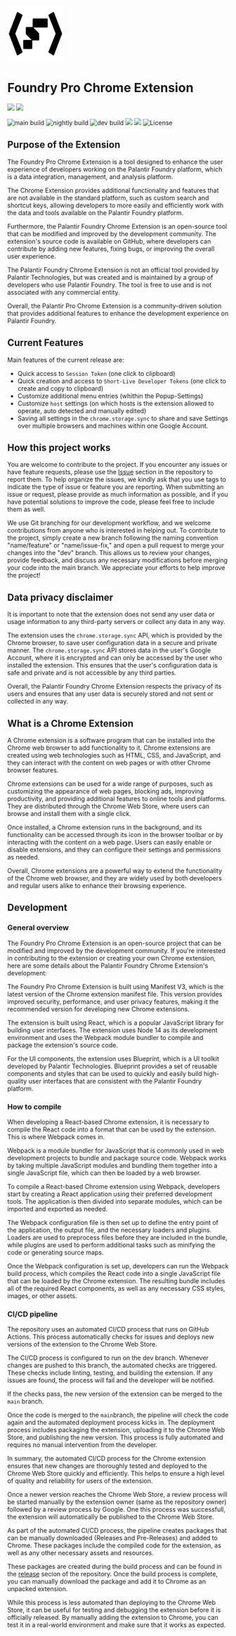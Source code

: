 ![logo](./icon/icon128.png)
# Foundry Pro Chrome Extension

<a href="https://chrome.google.com/webstore/detail/foundry-pro/anjiaghdipilddabdekbchcgenjmofan?hl=en&authuser=0"><img src="https://img.shields.io/chrome-web-store/v/anjiaghdipilddabdekbchcgenjmofan?label=Chrome%20Web%20Store%20Stable&style=flat-square"></a>
<a href="https://chrome.google.com/webstore/detail/foundry-pro/anjiaghdipilddabdekbchcgenjmofan?hl=en&authuser=0"><img src="https://img.shields.io/chrome-web-store/v/fpfaholcjdlanlobdhjiciebiaipgldg?label=Chrome%20Web%20Store%20Nightly&style=flat-square"></a>

![main build](https://img.shields.io/github/actions/workflow/status/KochC/Foundry-Pro-Chrome-Extension/main.yaml?branch=main&label=main%20build&style=flat-square)
![nightly build](https://img.shields.io/github/actions/workflow/status/KochC/Foundry-Pro-Chrome-Extension/nightly.yaml?branch=nightly&label=nightly%20build&style=flat-square)
![dev build](https://img.shields.io/github/actions/workflow/status/KochC/Foundry-Pro-Chrome-Extension/dev.yaml?branch=dev&label=dev%20build&style=flat-square)
<a href="https://github.com/KochC/Foundry-Pro-Chrome-Extension/issues"><img src="https://img.shields.io/github/issues/KochC/Foundry-Pro-Chrome-Extension?color=important&style=flat-square"/></a>
  <a href="https://github.com/KochC/Foundry-Pro-Chrome-Extension/pulls"><img src="https://img.shields.io/github/issues-pr/KochC/Foundry-Pro-Chrome-Extension?color=blueviolet&style=flat-square"/></a>
![License](https://img.shields.io/github/license/KochC/Foundry-Pro-Chrome-Extension?style=flat-square)


## Purpose of the Extension
The Foundry Pro Chrome Extension is a tool designed to enhance the user experience of developers working on the Palantir Foundry platform, which is a data integration, management, and analysis platform.

The Chrome Extension provides additional functionality and features that are not available in the standard platform, such as custom search and shortcut keys, allowing developers to more easily and efficiently work with the data and tools available on the Palantir Foundry platform.

Furthermore, the Palantir Foundry Chrome Extension is an open-source tool that can be modified and improved by the development community. The extension's source code is available on GitHub, where developers can contribute by adding new features, fixing bugs, or improving the overall user experience.

The Palantir Foundry Chrome Extension is not an official tool provided by Palantir Technologies, but was created and is maintained by a group of developers who use Palantir Foundry. The tool is free to use and is not associated with any commercial entity.

Overall, the Palantir Pro Chrome Extension is a community-driven solution that provides additional features to enhance the development experience on Palantir Foundry.

## Current Features
Main features of the current release are:
- Quick access to `Session Token` (one click to clipboard)
- Quick creation and access to `Short-Live Developer Tokens` (one click to create and copy to clipboard)
- Customize additional menu entries (whithin the Popup-Settings)
- Customize `host` settings (on which hosts is the extension allowed to operate, auto detected and manually edited)
- Saving all settings in the `chrome.storage.sync` to share and save Settings over multiple browsers and machines within one Google Account.

## How this project works
You are welcome to contribute to the project. If you encounter any issues or have feature requests, please use the [Issue](https://github.com/KochC/Foundry-Pro-Chrome-Extension/issues) section in the repository to report them. To help organize the issues, we kindly ask that you use tags to indicate the type of issue or feature you are reporting. When submitting an issue or request, please provide as much information as possible, and if you have potential solutions to improve the code, please feel free to include them as well.

We use Git branching for our development workflow, and we welcome contributions from anyone who is interested in helping out. To contribute to the project, simply create a new branch following the naming convention "name/feature" or "name/issue-fix," and open a pull request to merge your changes into the "dev" branch. This allows us to review your changes, provide feedback, and discuss any necessary modifications before merging your code into the main branch. We appreciate your efforts to help improve the project!

## Data privacy disclaimer
It is important to note that the extension does not send any user data or usage information to any third-party servers or collect any data in any way.

The extension uses the `chrome.storage.sync` API, which is provided by the Chrome browser, to save user configuration data in a secure and private manner. The `chrome.storage.sync` API stores data in the user's Google Account, where it is encrypted and can only be accessed by the user who installed the extension. This ensures that the user's configuration data is safe and private and is not accessible by any third parties.

Overall, the Palantir Foundry Chrome Extension respects the privacy of its users and ensures that any user data is securely stored and not sent or collected in any way.

## What is a Chrome Extension
A Chrome extension is a software program that can be installed into the Chrome web browser to add functionality to it. Chrome extensions are created using web technologies such as HTML, CSS, and JavaScript, and they can interact with the content on web pages or with other Chrome browser features.

Chrome extensions can be used for a wide range of purposes, such as customizing the appearance of web pages, blocking ads, improving productivity, and providing additional features to online tools and platforms. They are distributed through the Chrome Web Store, where users can browse and install them with a single click.

Once installed, a Chrome extension runs in the background, and its functionality can be accessed through its icon in the browser toolbar or by interacting with the content on a web page. Users can easily enable or disable extensions, and they can configure their settings and permissions as needed.

Overall, Chrome extensions are a powerful way to extend the functionality of the Chrome web browser, and they are widely used by both developers and regular users alike to enhance their browsing experience.

## Development
### General overview
The Foundry Pro Chrome Extension is an open-source project that can be modified and improved by the development community. If you're interested in contributing to the extension or creating your own Chrome extension, here are some details about the Palantir Foundry Chrome Extension's development:

The Foundry Pro Chrome Extension is built using Manifest V3, which is the latest version of the Chrome extension manifest file. This version provides improved security, performance, and user privacy features, making it the recommended version for developing new Chrome extensions.

The extension is built using React, which is a popular JavaScript library for building user interfaces. The extension uses Node 14 as its development environment and uses the Webpack module bundler to compile and package the extension's source code.

For the UI components, the extension uses Blueprint, which is a UI toolkit developed by Palantir Technologies. Blueprint provides a set of reusable components and styles that can be used to quickly and easily build high-quality user interfaces that are consistent with the Palantir Foundry platform.

### How to compile
When developing a React-based Chrome extension, it is necessary to compile the React code into a format that can be used by the extension. This is where Webpack comes in.

Webpack is a module bundler for JavaScript that is commonly used in web development projects to bundle and package source code. Webpack works by taking multiple JavaScript modules and bundling them together into a single JavaScript file, which can then be loaded by a web browser.

To compile a React-based Chrome extension using Webpack, developers start by creating a React application using their preferred development tools. The application is then divided into separate modules, which can be imported and exported as needed.

The Webpack configuration file is then set up to define the entry point of the application, the output file, and the necessary loaders and plugins. Loaders are used to preprocess files before they are included in the bundle, while plugins are used to perform additional tasks such as minifying the code or generating source maps.

Once the Webpack configuration is set up, developers can run the Webpack build process, which compiles the React code into a single JavaScript file that can be loaded by the Chrome extension. The resulting bundle includes all of the required React components, as well as any necessary CSS styles, images, or other assets.

### CI/CD pipeline
The repository uses an automated CI/CD process that runs on GitHub Actions. This process automatically checks for issues and deploys new versions of the extension to the Chrome Web Store.

The CI/CD process is configured to run on the dev branch. Whenever changes are pushed to this branch, the automated checks are triggered. These checks include linting, testing, and building the extension. If any issues are found, the process will fail and the developer will be notified.

If the checks pass, the new version of the extension can be merged to the `main` branch.

Once the code is merged to the `main`branch, the pipeline will check the code again and the automated deployment process kicks in.
The deployment process includes packaging the extension, uploading it to the Chrome Web Store, and publishing the new version. This process is fully automated and requires no manual intervention from the developer.

In summary, the automated CI/CD process for the Chrome extension ensures that new changes are thoroughly tested and deployed to the Chrome Web Store quickly and efficiently. This helps to ensure a high level of quality and reliability for users of the extension.

Once a newer version reaches the Chrome Web Store, a review process will be started manually by the extension owner (same as the repository owner) followed by a review process by Google. One this process was successfull, the extension will automatically be published to the Chrome Web Store.

As part of the automated CI/CD process, the pipeline creates packages that can be manually downloaded (Releases and Pre-Releases) and added to Chrome. These packages include the compiled code for the extension, as well as any other necessary assets and resources.

These packages are created during the build process and can be found in the [release](https://github.com/KochC/Foundry-Pro-Chrome-Extension/releases) secion of the repository. Once the build process is complete, you can manually download the package and add it to Chrome as an unpacked extension.

While this process is less automated than deploying to the Chrome Web Store, it can be useful for testing and debugging the extension before it is officially released. By manually adding the extension to Chrome, you can test it in a real-world environment and make sure that it works as expected.

